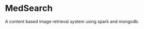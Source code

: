 # MedSearch
A content based image retrieval system using spark and mongodb.
<I am still working on this project>
